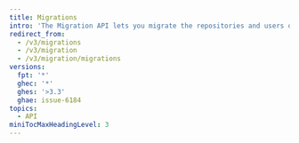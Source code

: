 ```yaml
---
title: Migrations
intro: 'The Migration API lets you migrate the repositories and users of your  organization from {% data variables.product.prodname_dotcom_the_website %} to {% data variables.product.prodname_ghe_server %}.'
redirect_from:
  - /v3/migrations
  - /v3/migration
  - /v3/migration/migrations
versions:
  fpt: '*'
  ghec: '*'
  ghes: '>3.3'
  ghae: issue-6184
topics:
  - API
miniTocMaxHeadingLevel: 3
---
```


<!--
  Operations are automatically generated. Markdown for this page is located in data/reusables/rest-reference/migrations
-->